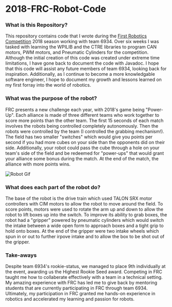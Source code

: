 # 2018-FRC-Robot-Code

### What is this Repository?
This repository contains code that I wrote during the [First Robotics Competition](https://en.wikipedia.org/wiki/FIRST_Robotics_Competition) 2018 season working with team 6934. Over six weeks I was tasked with learning the WPILIB 
and the CTRE libraries to program CAN motors, PWM motors, and Pneumatic Cylinders for the competition. Although the
initial creation of this code was created under extreme time limitations, I have gone back to document the code with Javadoc. I 
hope that this code will assist any future members of team 6934, looking back for inspiration. Additionally, as I continue to
become a more knowledgable software engineer, I hope to document my growth and lessons learned on my first forray into the world
of robotics.

### What was the purpose of the robot?

FRC presents a new challenge each year, with 2018's game being "Power-Up". Each alliance is made of three different teams who work 
together to score more points than the other team. The first 15 seconds of each match involves the robots being controlled 
completely autonomously. Then the robots were controlled by the team (I controlled the grabbing mechanism!). The field has two 
smaller "switches" which would give you points per second if you had more cubes on your side than the opponents did on their side. 
Additionally, your robot could pass the cube through a hole on your team's side of the field and be redeemed for "power-ups" that
would grant your alliance some bonus during the match. At the end of the match, the alliance with more points wins.

![Robot Gif](https://media.giphy.com/media/Ll3TO0z1O7oCRtXcaC/giphy.gif)

### What does each part of the robot do?
The base of the robot is the drive train which used TALON SRX motor controllers with CIM motors to allow the robot to move around
the field. To score points, motors were used to rotate the arm up and down to allow the robot to lift boxes up into the switch.
To improve its ability to grab boxes, the robot had a "gripper" powered by pneumatic cylinders which would switch the intake 
between a wide open form to approach boxes and a tight grip to hold onto boxes. At the end of the gripper were two intake wheels
which spun in or out to further irpove intake and to allow the box to be shot out of the gripper. 

### Take-aways
Despite team 6934's rookie-status, we managed to place 9th individually at the event, awarding us the Highest Rookie Seed award.
Competing in FRC taught me how to collaberate effectively with a team in a technical setting. My amazing experience with FRC
has led me to give back by mentoring students that are currently participating in FRC through team 6934. Ultimately, my
participation in FRC granted me hands-on experience in robotics and accelerated my learning and passion for robots.
